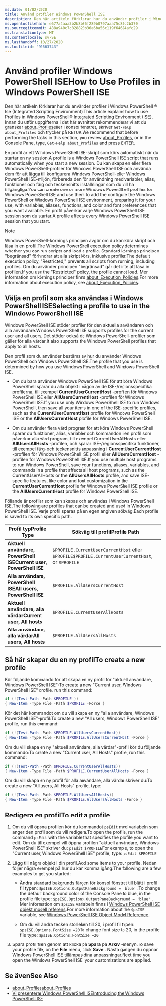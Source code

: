 ```yaml
---
ms.date: 01/02/2020
title: Använd profiler Windows PowerShell ISE
description: Den här artikeln förklarar hur du använder profiler i Windows PowerShell ISE.
ms.openlocfilehash: e677a4aaa3b2b8b76f289b0797aaa75c80c2b370
ms.sourcegitcommit: 488a940c7c828820b36a6ba56c119f64614afc29
ms.translationtype: MT
ms.contentlocale: sv-SE
ms.lasthandoff: 10/27/2020
ms.locfileid: "92663743"
---
```

# <a name="how-to-use-profiles-in-windows-powershell-ise"></a><span data-ttu-id="ea7d5-103">Använd profiler Windows PowerShell ISE</span><span class="sxs-lookup"><span data-stu-id="ea7d5-103">How to Use Profiles in Windows PowerShell ISE</span></span>

<span data-ttu-id="ea7d5-104">Den här artikeln förklarar hur du använder profiler i Windows PowerShell &reg; Ise (Integrated Scripting Environment).</span><span class="sxs-lookup"><span data-stu-id="ea7d5-104">This article explains how to use Profiles in Windows PowerShell&reg; Integrated Scripting Environment (ISE).</span></span> <span data-ttu-id="ea7d5-105">Innan du utför uppgifterna i det här avsnittet rekommenderar vi att du granskar [about_Profiles](/powershell/module/microsoft.powershell.core/about/about_profiles)eller i konsol fönstret, skriver `Get-Help about_Profiles` och trycker på <kbd>RETUR</kbd>.</span><span class="sxs-lookup"><span data-stu-id="ea7d5-105">We recommend that before performing the tasks in this section, you review [about_Profiles](/powershell/module/microsoft.powershell.core/about/about_profiles), or in the Console Pane, type, `Get-Help about_Profiles` and press <kbd>ENTER</kbd>.</span></span>

<span data-ttu-id="ea7d5-106">En profil är ett Windows PowerShell ISE-skript som körs automatiskt när du startar en ny session.</span><span class="sxs-lookup"><span data-stu-id="ea7d5-106">A profile is a Windows PowerShell ISE script that runs automatically when you start a new session.</span></span>
<span data-ttu-id="ea7d5-107">Du kan skapa en eller flera Windows PowerShell-profiler för Windows PowerShell ISE och använda dem för att lägga till konfigurera Windows PowerShell-eller Windows PowerShell ISE-miljön, förbereda den för användning med variabler, alias, funktioner och färg och teckensnitts inställningar som du vill ha tillgängliga.</span><span class="sxs-lookup"><span data-stu-id="ea7d5-107">You can create one or more Windows PowerShell profiles for Windows PowerShell ISE and use them to add the configure the Windows PowerShell or Windows PowerShell ISE environment, preparing it for your use, with variables, aliases, functions, and color and font preferences that you want available.</span></span> <span data-ttu-id="ea7d5-108">En profil påverkar varje Windows PowerShell ISE session som du startar.</span><span class="sxs-lookup"><span data-stu-id="ea7d5-108">A profile affects every Windows PowerShell ISE session that you start.</span></span>

> [!NOTE]
> <span data-ttu-id="ea7d5-109">Windows PowerShell-körnings principen avgör om du kan köra skript och läsa in en profil.</span><span class="sxs-lookup"><span data-stu-id="ea7d5-109">The Windows PowerShell execution policy determines whether you can run scripts and load a profile.</span></span>
> <span data-ttu-id="ea7d5-110">Standard körnings principen "begränsad" förhindrar att alla skript körs, inklusive profiler.</span><span class="sxs-lookup"><span data-stu-id="ea7d5-110">The default execution policy, "Restricted," prevents all scripts from running, including profiles.</span></span>
> <span data-ttu-id="ea7d5-111">Om du använder principen "begränsad" går det inte att läsa in profilen.</span><span class="sxs-lookup"><span data-stu-id="ea7d5-111">If you use the "Restricted" policy, the profile cannot load.</span></span> <span data-ttu-id="ea7d5-112">Mer information om körnings principer finns [about_Execution_Policies](/powershell/module/microsoft.powershell.core/about/about_execution_policies).</span><span class="sxs-lookup"><span data-stu-id="ea7d5-112">For more information about execution policy, see [about_Execution_Policies](/powershell/module/microsoft.powershell.core/about/about_execution_policies).</span></span>

## <a name="selecting-a-profile-to-use-in-the-windows-powershell-ise"></a><span data-ttu-id="ea7d5-113">Välja en profil som ska användas i Windows PowerShell ISE</span><span class="sxs-lookup"><span data-stu-id="ea7d5-113">Selecting a profile to use in the Windows PowerShell ISE</span></span>

<span data-ttu-id="ea7d5-114">Windows PowerShell ISE stöder profiler för den aktuella användaren och alla användare.</span><span class="sxs-lookup"><span data-stu-id="ea7d5-114">Windows PowerShell ISE supports profiles for the current user and all users.</span></span> <span data-ttu-id="ea7d5-115">Det stöder också de Windows PowerShell-profiler som gäller för alla värdar.</span><span class="sxs-lookup"><span data-stu-id="ea7d5-115">It also supports the Windows PowerShell profiles that apply to all hosts.</span></span>

<span data-ttu-id="ea7d5-116">Den profil som du använder bestäms av hur du använder Windows PowerShell och Windows PowerShell ISE.</span><span class="sxs-lookup"><span data-stu-id="ea7d5-116">The profile that you use is determined by how you use Windows PowerShell and Windows PowerShell ISE.</span></span>

- <span data-ttu-id="ea7d5-117">Om du bara använder Windows PowerShell ISE för att köra Windows PowerShell sparar du alla objekt i någon av de ISE-/regionsspecifika profilerna, till exempel **CurrentUserCurrentHost** -profilen för Windows PowerShell ISE eller **AllUsersCurrentHost** -profilen för Windows PowerShell ISE.</span><span class="sxs-lookup"><span data-stu-id="ea7d5-117">If you use only Windows PowerShell ISE to run Windows PowerShell, then save all your items in one of the ISE-specific profiles, such as the **CurrentUserCurrentHost** profile for Windows PowerShell ISE or the **AllUsersCurrentHost** profile for Windows PowerShell ISE.</span></span>

- <span data-ttu-id="ea7d5-118">Om du använder flera värd program för att köra Windows PowerShell sparar du funktioner, alias, variabler och kommandon i en profil som påverkar alla värd program, till exempel CurrentUserAllHosts eller **AllUsersAllHosts** -profilen, och sparar ISE-/regionsspecifika funktioner, till exempel färg-och teckensnitts anpassning i **CurrentUserCurrentHost** -profilen för Windows PowerShell ISE profil eller **AllUsersCurrentHost** -profilen för Windows PowerShell ISE.</span><span class="sxs-lookup"><span data-stu-id="ea7d5-118">If you use multiple host programs to run Windows PowerShell, save your functions, aliases, variables, and commands in a profile that affects all host programs, such as the CurrentUserAllHosts or the **AllUsersAllHosts** profile, and save ISE-specific features, like color and font customization in the **CurrentUserCurrentHost** profile for Windows PowerShell ISE profile or the **AllUsersCurrentHost** profile for Windows PowerShell ISE.</span></span>

<span data-ttu-id="ea7d5-119">Följande är profiler som kan skapas och användas i Windows PowerShell ISE.</span><span class="sxs-lookup"><span data-stu-id="ea7d5-119">The following are profiles that can be created and used in Windows PowerShell ISE.</span></span> <span data-ttu-id="ea7d5-120">Varje profil sparas på en egen angiven sökväg.</span><span class="sxs-lookup"><span data-stu-id="ea7d5-120">Each profile is saved to its own specific path.</span></span>

|           <span data-ttu-id="ea7d5-121">Profil typ</span><span class="sxs-lookup"><span data-stu-id="ea7d5-121">Profile Type</span></span>           |                   <span data-ttu-id="ea7d5-122">Sökväg till profil</span><span class="sxs-lookup"><span data-stu-id="ea7d5-122">Profile Path</span></span>                   |
| -------------------------------- | ------------------------------------------------ |
| <span data-ttu-id="ea7d5-123">**Aktuell användare, PowerShell ISE**</span><span class="sxs-lookup"><span data-stu-id="ea7d5-123">**Current user, PowerShell ISE**</span></span> | <span data-ttu-id="ea7d5-124">`$PROFILE.CurrentUserCurrentHost` eller `$PROFILE`</span><span class="sxs-lookup"><span data-stu-id="ea7d5-124">`$PROFILE.CurrentUserCurrentHost`, or `$PROFILE`</span></span> |
| <span data-ttu-id="ea7d5-125">**Alla användare, PowerShell ISE**</span><span class="sxs-lookup"><span data-stu-id="ea7d5-125">**All users, PowerShell ISE**</span></span>    | `$PROFILE.AllUsersCurrentHost`                   |
| <span data-ttu-id="ea7d5-126">**Aktuell användare, alla värdar**</span><span class="sxs-lookup"><span data-stu-id="ea7d5-126">**Current user, All hosts**</span></span>      | `$PROFILE.CurrentUserAllHosts`                   |
| <span data-ttu-id="ea7d5-127">**Alla användare, alla värdar**</span><span class="sxs-lookup"><span data-stu-id="ea7d5-127">**All users, All hosts**</span></span>         | `$PROFILE.AllUsersAllHosts`                      |

## <a name="to-create-a-new-profile"></a><span data-ttu-id="ea7d5-128">Så här skapar du en ny profil</span><span class="sxs-lookup"><span data-stu-id="ea7d5-128">To create a new profile</span></span>

<span data-ttu-id="ea7d5-129">Kör följande kommando för att skapa en ny profil för "aktuell användare, Windows PowerShell ISE":</span><span class="sxs-lookup"><span data-stu-id="ea7d5-129">To create a new "Current user, Windows PowerShell ISE" profile, run this command:</span></span>

```powershell
if (!(Test-Path -Path $PROFILE ))
{ New-Item -Type File -Path $PROFILE -Force }
```

<span data-ttu-id="ea7d5-130">Kör det här kommandot om du vill skapa en ny "alla användare, Windows PowerShell ISE"-profil:</span><span class="sxs-lookup"><span data-stu-id="ea7d5-130">To create a new "All users, Windows PowerShell ISE" profile, run this command:</span></span>

```powershell
if (!(Test-Path -Path $PROFILE.AllUsersCurrentHost))
{ New-Item -Type File -Path $PROFILE.AllUsersCurrentHost -Force }
```

<span data-ttu-id="ea7d5-131">Om du vill skapa en ny "aktuell användare, alla värdar"-profil kör du följande kommando:</span><span class="sxs-lookup"><span data-stu-id="ea7d5-131">To create a new "Current user, All Hosts" profile, run this command:</span></span>

```powershell
if (!(Test-Path -Path $PROFILE.CurrentUserAllHosts))
{ New-Item -Type File -Path $PROFILE.CurrentUserAllHosts -Force }
```

<span data-ttu-id="ea7d5-132">Om du vill skapa en ny profil för alla användare, alla värdar skriver du:</span><span class="sxs-lookup"><span data-stu-id="ea7d5-132">To create a new "All users, All Hosts" profile, type:</span></span>

```powershell
if (!(Test-Path -Path $PROFILE.AllUsersAllHosts))
{ New-Item -Type File -Path $PROFILE.AllUsersAllHosts -Force }
```

## <a name="to-edit-a-profile"></a><span data-ttu-id="ea7d5-133">Redigera en profil</span><span class="sxs-lookup"><span data-stu-id="ea7d5-133">To edit a profile</span></span>

1. <span data-ttu-id="ea7d5-134">Om du vill öppna profilen kör du kommandot `psEdit` med variabeln som anger den profil som du vill redigera.</span><span class="sxs-lookup"><span data-stu-id="ea7d5-134">To open the profile, run the command `psEdit` with the variable that specifies the profile you want to edit.</span></span> <span data-ttu-id="ea7d5-135">Om du till exempel vill öppna profilen "aktuell användare, Windows PowerShell ISE" skriver du: `psEdit $PROFILE`</span><span class="sxs-lookup"><span data-stu-id="ea7d5-135">For example, to open the "Current user, Windows PowerShell ISE" profile, type: `psEdit $PROFILE`</span></span>

2. <span data-ttu-id="ea7d5-136">Lägg till några objekt i din profil.</span><span class="sxs-lookup"><span data-stu-id="ea7d5-136">Add some items to your profile.</span></span> <span data-ttu-id="ea7d5-137">Nedan följer några exempel på hur du kan komma igång:</span><span class="sxs-lookup"><span data-stu-id="ea7d5-137">The following are a few examples to get you started:</span></span>

   - <span data-ttu-id="ea7d5-138">Ändra standard bakgrunds färgen för konsol fönstret till blått i profil fil typen: `$psISE.Options.OutputPaneBackground = 'blue'` .</span><span class="sxs-lookup"><span data-stu-id="ea7d5-138">To change the default background color of the Console Pane to blue, in the profile file type: `$psISE.Options.OutputPaneBackground = 'blue'` .</span></span> <span data-ttu-id="ea7d5-139">Mer information om `$psISE` variabeln finns i [Windows PowerShell ISE objekt modell referens](object-model/The-ISE-Object-Model-Hierarchy.md).</span><span class="sxs-lookup"><span data-stu-id="ea7d5-139">For more information about the `$psISE` variable, see [Windows PowerShell ISE Object Model Reference](object-model/The-ISE-Object-Model-Hierarchy.md).</span></span>

   - <span data-ttu-id="ea7d5-140">Om du vill ändra tecken storleken till 20, i profil fil typen: `$psISE.Options.FontSize =20`</span><span class="sxs-lookup"><span data-stu-id="ea7d5-140">To change font size to 20, in the profile file type: `$psISE.Options.FontSize =20`</span></span>

3. <span data-ttu-id="ea7d5-141">Spara profil filen genom att klicka på **Spara** på **Arkiv** -menyn.</span><span class="sxs-lookup"><span data-stu-id="ea7d5-141">To save your profile file, on the **File** menu, click **Save** .</span></span> <span data-ttu-id="ea7d5-142">Nästa gången du öppnar Windows PowerShell ISE tillämpas dina anpassningar.</span><span class="sxs-lookup"><span data-stu-id="ea7d5-142">Next time you open the Windows PowerShell ISE, your customizations are applied.</span></span>

## <a name="see-also"></a><span data-ttu-id="ea7d5-143">Se även</span><span class="sxs-lookup"><span data-stu-id="ea7d5-143">See Also</span></span>

- [<span data-ttu-id="ea7d5-144">about_Profiles</span><span class="sxs-lookup"><span data-stu-id="ea7d5-144">about_Profiles</span></span>](/powershell/module/microsoft.powershell.core/about/about_profiles)
- [<span data-ttu-id="ea7d5-145">Vi presenterar Windows PowerShell ISE</span><span class="sxs-lookup"><span data-stu-id="ea7d5-145">Introducing the Windows PowerShell ISE</span></span>](Introducing-the-Windows-PowerShell-ISE.md)
